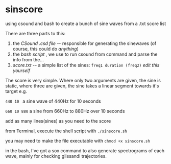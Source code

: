 # sinscore
using csound and bash to create a bunch of sine waves from a .txt score list

There are three parts to this:
1. the *CSound .csd file* -- responsible for generating the sinewaves (of course, this could do _anything_)
2. the *bash script* , we use to run csound from command and parse the info from the...
3. *score.txt* -- a simple list of the sines: `freq1 duration (freq2)` *edit this yourself*

The score is very simple. Where only two arguments are given, the sine is static, where three are given, the sine takes a linear segment towards it's target
e.g.

`440 10 ` a sine wave of 440Hz for 10 seconds

`660 10 880` a sine from 660Hz to 880Hz over 10 seconds

add as many lines(sines) as you need to the score

from Terminal, execute the shell script with `./sinscore.sh`

you may need to make the file executable with `chmod +x sinscore.sh`

in the bash, I've got a sox command to also generate spectrograms of each wave, mainly for checking glissandi trajectories.
